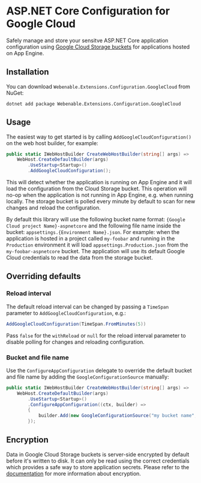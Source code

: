# ASP.NET Core Configuration for Google Cloud

Safely manage and store your sensitve ASP.NET Core application configuration using [Google Cloud Storage buckets](https://cloud.google.com/storage/docs/) for applications hosted on App Engine.

## Installation

You can download `Webenable.Extensions.Configuration.GoogleCloud` from NuGet:

```
dotnet add package Webenable.Extensions.Configuration.GoogleCloud
```

## Usage
The easiest way to get started is by calling `AddGoogleCloudConfiguration()` on the web host builder, for example:

```cs
public static IWebHostBuilder CreateWebHostBuilder(string[] args) =>
    WebHost.CreateDefaultBuilder(args)
        .UseStartup<Startup>()
        .AddGoogleCloudConfiguration();
```

This will detect whether the application is running on App Engine and it will load the configuration from the Cloud Storage bucket. This operation will no-op when the application is not running in App Engine, e.g. when running locally. The storage bucket is polled every minute by default to scan for new changes and reload the configuration.

By default this library will use the following bucket name format: `{Google Cloud project Name}-aspnetcore` and the following file name inside the bucket: `appsettings.{Environment Name}.json`. For example: when the application is hosted in a project called `my-foobar` and running in the `Production` environment it will load `appsettings.Production.json` from the `my-foobar-aspnetcore` bucket. The application will use its default Google Cloud credentials to read the data from the storage bucket.

## Overriding defaults

### Reload interval
The default reload interval can be changed by passing a `TimeSpan` parameter to `AddGoogleCloudConfiguration`, e.g.:

```cs
AddGoogleCloudConfiguration(TimeSpan.FromMinutes(5))
```

Pass `false` for the `withReload` or `null` for the reload interval parameter to disable polling for changes and reloading configuration.

### Bucket and file name
Use the `ConfigureAppConfiguration` delegate to override the default bucket and file name by adding the `GoogleConfigurationSource` manually:

```cs
public static IWebHostBuilder CreateWebHostBuilder(string[] args) =>
    WebHost.CreateDefaultBuilder(args)
        .UseStartup<Startup>()
        .ConfigureAppConfiguration((ctx, builder) =>
        {
            builder.Add(new GoogleConfigurationSource("my bucket name", "my file name"));
        });
```

## Encryption
Data in Google Cloud Storage buckets is server-side encrypted by default before it's written to disk. It can only be read using the correct credentials which provides a safe way to store application secrets. Please refer to the [documentation](https://cloud.google.com/storage/docs/encryption/) for more information about encryption.